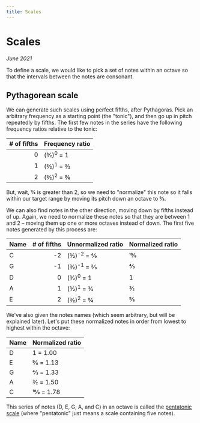 ```yaml
---
title: Scales
---
```

# Scales

*June 2021*

To define a scale, we would like to pick a set of notes within an octave so that the intervals between the notes are consonant.

## Pythagorean scale

We can generate such scales using perfect fifths, after Pythagoras. Pick an arbitrary frequency as a starting point (the "tonic"), and then go up in pitch repeatedly by fifths. The first few notes in the series have the following frequency ratios relative to the tonic:

| \# of fifths | Frequency ratio |
| -: | ---------- |
|  0 | (3&frasl;2)<sup>0</sup> = 1
|  1 | (3&frasl;2)<sup>1</sup> = 3&frasl;2
|  2 | (3&frasl;2)<sup>2</sup> = 9&frasl;4

But, wait, 9&frasl;4 is greater than 2, so we need to "normalize" this note so it falls within our target range by moving its pitch down an octave to 9&frasl;8.

We can also find notes in the other direction, moving down by fifths instead of up. Again, we need to normalize these notes so that they are between 1 and 2 &ndash; moving them up one or more octaves instead of down. The first five notes generated by this process are:

| Name | \# of fifths | Unnormalized ratio | Normalized ratio |
| - | -: | ---------- | ---------- |
| C | -2 | (3&frasl;2)<sup>-2</sup> = 4&frasl;9  | 16&frasl;9  |
| G | -1 | (3&frasl;2)<sup>-1</sup> = 2&frasl;3  | 4&frasl;3   |
| D |  0 | (3&frasl;2)<sup>0</sup> = 1           | 1           |
| A |  1 | (3&frasl;2)<sup>1</sup> = 3&frasl;2   | 3&frasl;2   |
| E |  2 | (3&frasl;2)<sup>2</sup> = 9&frasl;4   | 9&frasl;8   |

We've also given the notes names (which seem arbitrary, but will be explained later). Let's put these normalized notes in order from lowest to highest within the octave:

| Name | Normalized ratio |
| - | ----------- |
| D | 1 = 1.00 |
| E | 9&frasl;8 = 1.13 |
| G | 4&frasl;3 = 1.33 |
| A | 3&frasl;2 = 1.50 |
| C | 16&frasl;9 = 1.78 |

This series of notes (D, E, G, A, and C) in an octave is called the [pentatonic scale](https://www.phys.uconn.edu/~gibson/Notes/Section3_4/Sec3_4.htm) (where "pentatonic" just means a scale containing five notes).
